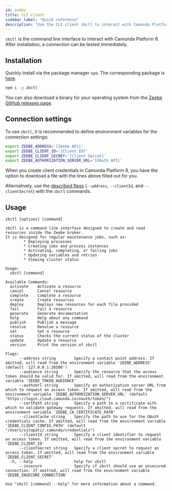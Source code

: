 ```yaml
---
id: index
title: CLI client
sidebar_label: "Quick reference"
description: "Use the CLI client zbctl to interact with Camunda Platform 8."
---
```


`zbctl` is the command line interface to interact with Camunda Platform 8. After installation, a connection can be tested immediately.

## Installation

Quickly install via the package manager `npm`. The corresponding package is [here](https://www.npmjs.com/package/zbctl).

```bash
npm i -g zbctl
```

You can also download a binary for your operating system from the [Zeebe GitHub releases page](https://github.com/camunda-cloud/zeebe/releases).

## Connection settings

To use `zbctl`, it is recommended to define environment variables for the connection settings:

```bash
export ZEEBE_ADDRESS='[Zeebe API]'
export ZEEBE_CLIENT_ID='[Client ID]'
export ZEEBE_CLIENT_SECRET='[Client Secret]'
export ZEEBE_AUTHORIZATION_SERVER_URL='[OAuth API]'
```

When you create client credentials in Camunda Platform 8, you have the option to download a file with the lines above filled out for you.

Alternatively, use the [described flags](https://www.npmjs.com/package/zbctl#usage) (`--address`, `--clientId`, and `--clientSecret`) with the `zbctl` commands.

## Usage

```
zbctl [options] [command]
```

```
zbctl is a command line interface designed to create and read resources inside the Zeebe broker.
It is designed for regular maintenance jobs, such as:
        * Deploying processes
        * Creating jobs and process instances
        * Activating, completing, or failing jobs
        * Updating variables and retries
        * Viewing cluster status

Usage:
  zbctl [command]

Available Commands:
  activate    Activate a resource
  cancel      Cancel resource
  complete    Complete a resource
  create      Create resources
  deploy      Deploys new resources for each file provided
  fail        Fail a resource
  generate    Generate documentation
  help        Help about any command
  publish     Publish a message
  resolve     Resolve a resource
  set         Set a resource
  status      Checks the current status of the cluster
  update      Update a resource
  version     Print the version of zbctl

Flags:
      --address string        Specify a contact point address. If omitted, will read from the environment variable 'ZEEBE_ADDRESS' (default '127.0.0.1:26500')
      --audience string       Specify the resource that the access token should be valid for. If omitted, will read from the environment variable 'ZEEBE_TOKEN_AUDIENCE'
      --authzUrl string       Specify an authorization server URL from which to request an access token. If omitted, will read from the environment variable 'ZEEBE_AUTHORIZATION_SERVER_URL' (default "https://login.cloud.camunda.io/oauth/token/")
      --certPath string       Specify a path to a certificate with which to validate gateway requests. If omitted, will read from the environment variable 'ZEEBE_CA_CERTIFICATE_PATH'
      --clientCache string    Specify the path to use for the OAuth credentials cache. If omitted, will read from the environment variable 'ZEEBE_CLIENT_CONFIG_PATH' (default "/Users/sitapati/.camunda/credentials")
      --clientId string       Specify a client identifier to request an access token. If omitted, will read from the environment variable 'ZEEBE_CLIENT_ID'
      --clientSecret string   Specify a client secret to request an access token. If omitted, will read from the environment variable 'ZEEBE_CLIENT_SECRET'
  -h, --help                  help for zbctl
      --insecure              Specify if zbctl should use an unsecured connection. If omitted, will read from the environment variable 'ZEEBE_INSECURE_CONNECTION'

Use "zbctl [command] --help" for more information about a command.
```
